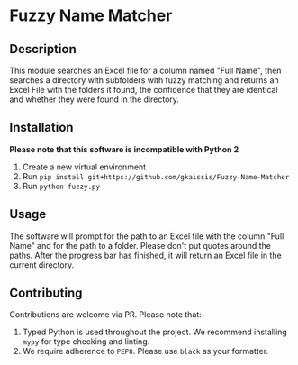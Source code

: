 # Fuzzy Name Matcher

## Description

This module searches an Excel file for a column named "Full Name", then searches a directory with subfolders with fuzzy matching and returns an Excel File with the folders it found, the confidence that they are identical and whether they were found in the directory.

## Installation

**Please note that this software is incompatible with Python 2**

1. Create a new virtual environment
2. Run `pip install git+https://github.com/gkaissis/Fuzzy-Name-Matcher`
3. Run `python fuzzy.py`

## Usage

The software will prompt for the path to an Excel file with the column "Full Name" and for the path to a folder. Please don't put quotes around the paths. After the progress bar has finished, it will return an Excel file in the current directory.

## Contributing

Contributions are welcome via PR. Please note that:

1. Typed Python is used throughout the project. We recommend installing `mypy` for type checking and linting.
2. We require adherence to `PEP8`. Please use `black` as your formatter.
